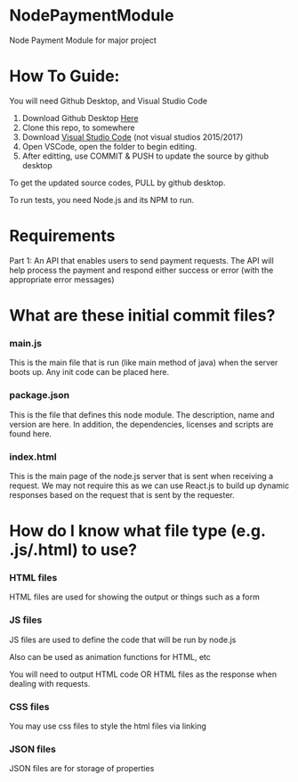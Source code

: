 # NodePaymentModule
Node Payment Module for major project

# How To Guide:
You will need Github Desktop, and Visual Studio Code

1. Download Github Desktop [Here](https://desktop.github.com/)
2. Clone this repo, to somewhere
3. Download [Visual Studio Code](https://code.visualstudio.com/) (not visual studios 2015/2017)
4. Open VSCode, open the folder to begin editing.
5. After editting, use COMMIT & PUSH to update the source by github desktop

To get the updated source codes, PULL by github desktop.

To run tests, you need Node.js and its NPM to run.

# Requirements
Part 1:
An API that enables users to send payment requests. The API will help process the payment and respond either success or error (with the appropriate error messages)

# What are these initial commit files?
### main.js
This is the main file that is run (like main method of java) when the server boots up. Any init code can be placed here.

### package.json
This is the file that defines this node module. The description, name and version are here. In addition, the dependencies, licenses and scripts are found here.

### index.html
This is the main page of the node.js server that is sent when receiving a request. We may not require this as we can use React.js to build up dynamic responses based on the request that is sent by the requester.

# How do I know what file type (e.g. .js/.html) to use?
### HTML files
HTML files are used for showing the output or things such as a form

### JS files
JS files are used to define the code that will be run by node.js

Also can be used as animation functions for HTML, etc

You will need to output HTML code OR HTML files as the response when dealing with requests.

### CSS files
You may use css files to style the html files via linking

### JSON files
JSON files are for storage of properties
